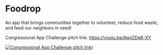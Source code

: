 # Foodrop

An app that brings communities together to volunteer, reduce food waste, and feed our neighbors in need!

Congressional App Challenge pitch link: https://youtu.be/AwijZDg6-XY

[![Congressional App Challenge pitch link](https://img.youtube.com/vi/AwijZDg6-XY/0.jpg)](https://youtu.be/AwijZDg6-XY))

